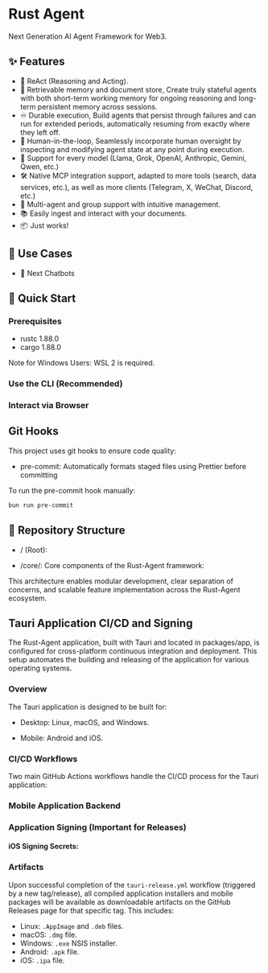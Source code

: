 # Rust Agent

Next Generation AI Agent Framework for Web3.

## ✨ Features

- 🐠 ReAct (Reasoning and Acting).
- 💾 Retrievable memory and document store, Create truly stateful agents with both short-term working memory for ongoing reasoning and long-term persistent memory across sessions.
- ♾️ Durable execution, Build agents that persist through failures and can run for extended periods, automatically resuming from exactly where they left off.
- 💬 Human-in-the-loop, Seamlessly incorporate human oversight by inspecting and modifying agent state at any point during execution.
- 🔗 Support for every model (Llama, Grok, OpenAI, Anthropic, Gemini, Qwen, etc.)
- 🛠️ Native MCP integration support, adapted to more tools (search, data services, etc.), as well as more clients (Telegram, X, WeChat, Discord, etc.)
- 👥 Multi-agent and group support with intuitive management.
- 📚 Easily ingest and interact with your documents.
- 📦 Just works!

## 🎯 Use Cases

- 🤖 Next Chatbots

## 🚀 Quick Start

### Prerequisites

- rustc 1.88.0
- cargo 1.88.0

Note for Windows Users: WSL 2 is required.

### Use the CLI (Recommended)

### Interact via Browser

## Git Hooks

This project uses git hooks to ensure code quality:

- pre-commit: Automatically formats staged files using Prettier before committing

To run the pre-commit hook manually:

```bash
bun run pre-commit
```

## 📂 Repository Structure

- / (Root):

- /core/: Core components of the Rust-Agent framework:

This architecture enables modular development, clear separation of concerns, and scalable feature implementation across the Rust-Agent ecosystem.

## Tauri Application CI/CD and Signing

The Rust-Agent application, built with Tauri and located in packages/app, is configured for cross-platform continuous integration and deployment. This setup automates the building and releasing of the application for various operating systems.

### Overview

The Tauri application is designed to be built for:

- Desktop: Linux, macOS, and Windows.

- Mobile: Android and iOS.

### CI/CD Workflows

Two main GitHub Actions workflows handle the CI/CD process for the Tauri application:

### Mobile Application Backend

### Application Signing (Important for Releases)

#### iOS Signing Secrets:

### Artifacts

Upon successful completion of the `tauri-release.yml` workflow (triggered by a new tag/release), all compiled application installers and mobile packages will be available as downloadable artifacts on the GitHub Releases page for that specific tag. This includes:

- Linux: `.AppImage` and `.deb` files.
- macOS: `.dmg` file.
- Windows: `.exe` NSIS installer.
- Android: `.apk` file.
- iOS: `.ipa` file.